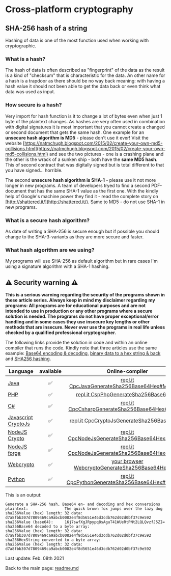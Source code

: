 # Cross-platform cryptography

## SHA-256 hash of a string

Hashing of data is one of the most function used when working with cryptographic.

### What is a hash?

The hash of data is often described as "fingerprint" of the data as the result is a kind of "checksum" that is characteristic for the data. An other name for a hash is a trapdoor as there should be no way back meaning: with having a hash value it should not been able to get the data back or even think what data was used as input.

### How secure is a hash?

Very import for hash function is it to change a lot of bytes even when just 1 byte of the plaintext changes. As hashes are very often used in combination with digital signatures it is most important that you cannot create a changed or second document that gets the same hash. One example for an **unsecure hash algorithm is MD5** - please don't use it ever! Visit the website [https://natmchugh.blogspot.com/2015/02/create-your-own-md5-collisions.html](https://natmchugh.blogspot.com/2015/02/create-your-own-md5-collisions.html) and see the two pictures - one is a crashing plane and the other is the wrack of a sunken ship - both have the **same MD5 hash**. This of second contract that was digitally signed but is total different to that you have signed... horrible.

The second **unsecure hash algorithm is SHA-1** - please use it not more longer in new programs. A team of developers tryed to find a second PDF-document that has the same SHA-1 value as the first one. With the kindly help of Google's machine power they find it - read the complete story on [http://shattered.it/](http://shattered.it/). Same to MD5 - do not use SHA-1 in new programs.

### What is a secure hash algorithm?

As date of writing a SHA-256 is secure enough but if possible you should change to the SHA-3-variants as they are more secure and faster.

### What hash algorithm are we using?

My programs will use SHA-256 as default algorithm but in rare cases I'm using a signature algorithm with a SHA-1 hashing.

## :warning: Security warning :warning:

**This is a serious warning regarding the security of the programs shown in these article series.  Always keep in mind my disclaimer regarding my programs: All programs are for educational purposes and are not intended to use in production or any other programs where a  secure solution is needed. The programs do not have proper exceptional/error handling and in some cases they use insecure key lengths or other methods that are insecure. Never ever use the programs in real life unless checked by a qualified professional cryptographer.**

The following links provide the solution in code and within an online compiler that runs the code. Kindly note that three articles use the same example: [Base64 encoding & decoding](base64_encoding_decoding.md), [binary data to a hex string & back](binary_data_hex_string.md) and [SHA256 hashing](sha256_hash.md).

| Language | available | Online-compiler
| ------ | :---: | :----: |
| [Java](../GenerateSha256Base64Hex/GenerateSha256Base64Hex.java) | :white_check_mark: | [repl.it CpcJavaGenerateSha256Base64Hex#Main.java](https://repl.it/@javacrypto/CpcJavaGenerateRandomAesKey#Main.java/)
| [PHP](../GenerateSha256Base64Hex/GenerateSha256Base64Hex.php) | :white_check_mark: | [repl.it CspPhpGenerateSha256Base64Hex](https://repl.it/@javacrypto/CpcPhpGenerateSha256Base64Hex#main.php/)
| [C#](../GenerateSha256Base64Hex/GenerateSha256Base64Hex.cs) | :white_check_mark: | [repl.it CpcCsharpGenerateSha256Base64Hex#main.cs](https://repl.it/@javacrypto/CpcCsharpGenerateSha256Base64Hex#main.cs/)
| [Javascript CryptoJs](../GenerateSha256Base64Hex/GenerateSha256Base64HexCryptoJs.js) | :white_check_mark: | [repl.it CpcCryptoJsGenerateSha256Base64Hex](https://repl.it/@javacrypto/CpcCryptoJsGenerateSha256Base64Hex#index.js/)
| [NodeJS Crypto](../GenerateSha256Base64Hex/GenerateSha256Base64HexNodeJsCrypto.js) | :white_check_mark: | [repl.it CpcNodeJsGenerateSha256Base64Hex#index.js](https://repl.it/@javacrypto/CpcNodeJsCryptoGenerateSha256Base64Hex#index.js/)
| [NodeJS forge](../GenerateSha256Base64Hex/GenerateSha256Base64HexNodeJs.js) | :white_check_mark: | [repl.it CpcNodeJsGenerateSha256Base64Hex#index.js](https://repl.it/@javacrypto/CpcNodeJsGenerateSha256Base64Hex#index.js/)
| [Webcrypto](../GenerateSha256Base64Hex/generatesha256base64hex.html) | :white_check_mark: | [your browser WebcryptoGenerateSha256Base64Hex.html](https://java-crypto.github.io/cross_platform_crypto/GenerateSha256Base64Hex/generatesha256base64hex.html)
| [Python](../GenerateSha256Base64Hex/GenerateSha256Base64Hex.py) | :white_check_mark: | [repl.it CpcPythonGenerateSha256Base64Hex#main.java](https://repl.it/@javacrypto/CpcPythonGenerateSha256Base64Hex#main.py/)

This is an output:

```plaintext
Generate a SHA-256 hash, Base64 en- and decoding and hex conversions
plaintext:                The quick brown fox jumps over the lazy dog
sha256Value (hex) length: 32 data: d7a8fbb307d7809469ca9abcb0082e4f8d5651e46d3cdb762d02d0bf37c9e592
sha256Value (base64):     16j7swfXgJRpypq8sAguT41WUeRtPNt2LQLQvzfJ5ZI=
sha256Base64 decoded to a byte array:
sha256Value (hex) length: 32 data: d7a8fbb307d7809469ca9abcb0082e4f8d5651e46d3cdb762d02d0bf37c9e592
sha256HexString converted to a byte array:
sha256Value (hex) length: 32 data: d7a8fbb307d7809469ca9abcb0082e4f8d5651e46d3cdb762d02d0bf37c9e592
```

Last update: Feb. 08th 2021

Back to the main page: [readme.md](../readme.md)
